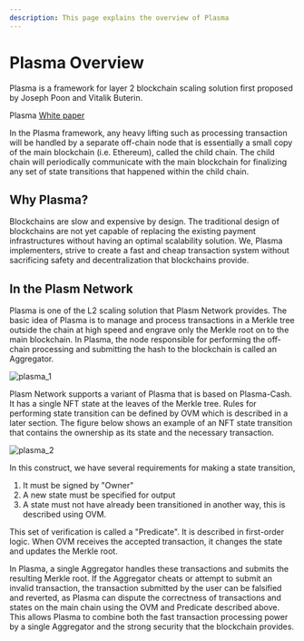 ```yaml
---
description: This page explains the overview of Plasma
---
```


# Plasma Overview

Plasma is a framework for layer 2 blockchain scaling solution first proposed by Joseph Poon and Vitalik Buterin.

Plasma [White paper](https://plasma.io/plasma.pdf)

In the Plasma framework, any heavy lifting such as processing transaction will be handled by a separate off-chain node that is essentially a small copy of the main blockchain \(i.e. Ethereum\), called the child chain. The child chain will periodically communicate with the main blockchain for finalizing any set of state transitions that happened within the child chain.

## Why Plasma?

Blockchains are slow and expensive by design. The traditional design of blockchains are not yet capable of replacing the existing payment infrastructures without having an optimal scalability solution. We, Plasma implementers, strive to create a fast and cheap transaction system without sacrificing safety and decentralization that blockchains provide.

## In the Plasm Network

Plasma is one of the L2 scaling solution that Plasm Network provides. The basic idea of ​​Plasma is to manage and process transactions in a Merkle tree outside the chain at high speed and engrave only the Merkle root on to the main blockchain. In Plasma, the node responsible for performing the off-chain processing and submitting the hash to the blockchain is called an Aggregator.

![plasma\_1](https://user-images.githubusercontent.com/6259384/75877313-c4338600-5e5a-11ea-845a-edef3640c469.png)

Plasm Network supports a variant of Plasma that is based on Plasma-Cash. It has a single NFT state at the leaves of the Merkle tree. Rules for performing state transition can be defined by OVM which is described in a later section. The figure below shows an example of an NFT state transition that contains the ownership as its state and the necessary transaction.

![plasma\_2](https://user-images.githubusercontent.com/6259384/75877349-d7465600-5e5a-11ea-8ac8-5774636f2448.png)

In this construct, we have several requirements for making a state transition, 

1. It must be signed by "Owner"   
2. A new state must be specified for output   
3. A state must not have already been transitioned in another way, this is described using OVM. 

This set of verification is called a "Predicate". It is described in first-order logic. When OVM receives the accepted transaction, it changes the state and updates the Merkle root.

In Plasma, a single Aggregator handles these transactions and submits the resulting Merkle root. If the Aggregator cheats or attempt to submit an invalid transaction, the transaction submitted by the user can be falsified and reverted, as Plasma can dispute the correctness of transactions and states on the main chain using the OVM and Predicate described above. This allows Plasma to combine both the fast transaction processing power by a single Aggregator and the strong security that the blockchain provides.

